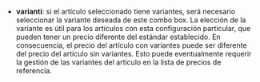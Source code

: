 - **varianti**: si el artículo seleccionado tiene variantes, será necesario seleccionar la variante deseada de este combo box. La elección de la variante es útil para los artículos con esta configuración particular, que pueden tener un precio diferente del estándar establecido. En consecuencia, el precio del artículo con variantes puede ser diferente del precio del artículo sin variantes. Esto puede eventualmente requerir la gestión de las variantes del artículo en la lista de precios de referencia.